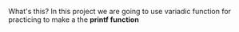 What's this?
In this project we are going to use variadic function for practicing to make a the **printf function**
